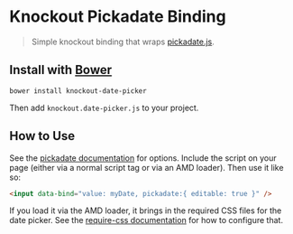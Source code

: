 # Knockout Pickadate Binding

> Simple knockout binding that wraps [pickadate.js](http://amsul.ca/pickadate.js).

## Install with [Bower](http://bower.io/)

```
bower install knockout-date-picker
```

Then add `knockout.date-picker.js` to your project.

## How to Use
See the [pickadate documentation](http://amsul.ca/pickadate.js/date.htm) for options. Include the script on your page (either via a normal script tag or via an AMD loader). Then use it like so:

```html
<input data-bind="value: myDate, pickadate:{ editable: true }" />
```

If you load it via the AMD loader, it brings in the required CSS files for the date picker. See the [require-css documentation](https://github.com/guybedford/require-css) for how to configure that.